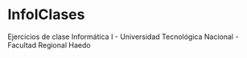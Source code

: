 # InfoIClases

Ejercicios de clase Informática I - Universidad Tecnológica Nacional - Facultad Regional Haedo
